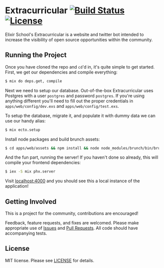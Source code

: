 # Extracurricular [![Build Status][travis-img]][travis] [![License][license-img]][license]

[travis-img]: https://travis-ci.org/elixirschool/extracurricular.svg?branch=master
[travis]: https://travis-ci.org/elixirschool/extracurricular
[license-img]: http://img.shields.io/badge/license-MIT-brightgreen.svg
[license]: http://opensource.org/licenses/MIT

Elixir School's Extracurricular is a website and twitter bot intended to increase the visibility of open source opportunities within the community.

## Running the Project

Once you have cloned the repo and `cd`'d in, it's quite simple to get started.
First, we get our dependencies and compile everything:

```bash
$ mix do deps.get, compile
```

Next we need to setup our database.  Out-of-the-box Extracurricular uses Postgres with a user `postgres` and password `postgres`.
If you're using anything different you'll need to fill out the proper credentials in `apps/web/config/dev.exs` and `apps/web/config/test.exs`.

To setup the database, migrate it, and populate it with dummy data we can use our handy alias:

```bash
$ mix ecto.setup
```

Install node packages and build brunch assets:

```bash
$ cd apps/web/assets && npm install && node node_modules/brunch/bin/brunch build && cd ../../../
```

And the fun part, running the server!  If you haven't done so already, this will compile your frontend dependencies:

```bash
$ iex -S mix phx.server
```

Visit [localhost:4000](localhost:4000) and you should see this a local instance of the application!

## Getting Involved

This is a project for the community, contributions are encouraged!

Feedback, feature requests, and fixes are welcomed.
Please make appropriate use of [Issues][issues] and [Pull Requests][pulls].
All code should have accompanying tests.

[issues]: https://github.com/elixirschool/extracurricular/issues
[pulls]: https://github.com/elixirschool/extracurricular/pulls

## License

MIT license.
Please see [LICENSE][license] for details.

[LICENSE]: https://github.com/elixirschool/extracurricular/blob/master/LICENSE
